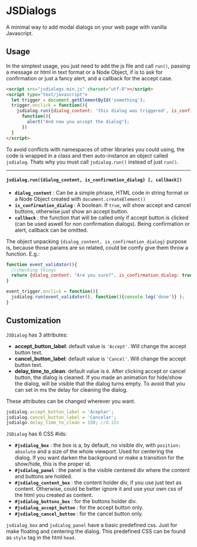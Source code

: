 # JSDialogs
A minimal way to add modal dialogs on your web page with vanilla Javascript.

## Usage

In the simplest usage, you just need to add the js file and call `run()`, passing a message or html in text format or a Node Object, if is to ask for confirmation or just a fancy alert, and a callback for the accept case.

```html
<script src="jsdialogs.min.js" charset="utf-8"></script>
<script type="text/javascript">
  let trigger = document.getElementById('something');
  trigger.onclick = function(){
    jsdialog.run({dialog_content: 'this dialog was triggered', is_confirmation_dialog: true}, 
      function(){
        alert("And now you accept the dialog");
      })
  }
</script>
```

To avoid conflicts with namespaces of other libraries you could using, the code is wrapped in a class and then auto-instance an object called `jsdialog`. Thats why you must call `jsdialog.run()` instead of just `run()`.

---

#### `jsdialog.run({dialog_content, is_confirmation_dialog} [, callback])`
- **`dialog_content`** : Can be a simple phrase, HTML code in string format or a Node Object created with `document.createElement()`
- **`is_confirmation_dialog`** : A boolean. If `true`, will show accept and cancel buttons, otherwise just show an accept button.
- **`callback`** : the function that will be called only if accept button is clicked (can be used aswell for non confirmation dialogs). Being confirmation or alert, callback can be omitted.
  
The object unpacking `{dialog_content, is_confirmation_dialog}` purpose is, because those params are so related, could be comfy give them throw a function. E.g.:

```javascript
function event_validator(){
  //checking things
  return {dialog_content: "Are you sure?", is_confirmation_dialog: true};
}

event_trigger.onclick = function(){
  jsdialog.run(event_validator(), function(){console.log('done')} );
}
```

## Customization

`JSDialog` has 3 attributes:
- **accept_button_label**: default value is `'Accept'`. Will change the accept button text.
- **cancel_button_label**:  default value is `'Cancel'`. Will change the accept button text.
- **delay_time_to_clean**: default value is `0`. After clicking accept or cancel button, the dialog is cleaned. If you made an animation for hide/show the dialog, will be visible that the dialog turns empty. To avoid that you can set in ms the delay for cleaning the dialog.

These attributes can be changed wherever you want.
```javascript
jsdialog.accept_button_label = 'Aceptar';
jsdialog.cancel_button_label = 'Cancelar';
jsdialgo.delay_time_to_clean = 150; //0.15s
```

`JSDialog` has 6 CSS #ids:
- **`#jsdialog_box`** : the box is a, by default, no visible div, with `position: absolute` and a size of the whole viewport. Used for centering the dialog. If you want darken the background or make a transition for the show/hide, this is the proper id.
- **`#jsdialog_panel`** : the panel is the visible centered div where the content and buttons are holded.
- **`#jsdialog_content_box`** : the content holder div, if you use just text as content. Otherwise, could be better ignore it and use your own css of the html you created as content.
- **`#jsdialog_buttons_box`** : for the buttons holder div.
- **`#jsdialog_accept_button`** : for the accept button only.
- **`#jsdialog_cancel_button`** : for the cancel button only.

`jsdialog_box` and `jsdialog_panel` have a basic predefined css. Just for make floating and centering the dialog. This predefined CSS can be found as `style` tag in the html `head`.
